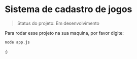 <h1>Sistema de cadastro de jogos</h1>

> Status do projeto: Em desenvolvimento

Para rodar esse projeto na sua maquina, por favor digite:

```
node app.js
```

:)